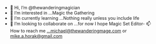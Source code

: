 - 👋 Hi, I’m @thewanderingmagician
- 👀 I’m interested in ...Magic the Gathering
- 🌱 I’m currently learning ...Nothing really unless you include life
- 💞️ I’m looking to collaborate on ...for now I hope Magic Set Editor-
📫 How to reach me ...michael@thewanderingmage.com or mike.a.horak@gmail.com

<!---
thewanderingmagician/thewanderingmagician is a ✨ special ✨ repository because its `README.md` (this file) appears on your GitHub profile.
You can click the Preview link to take a look at your changes.
--->
